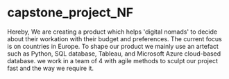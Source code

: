# capstone_project_NF
Hereby, We are creating a product which helps 'digital nomads' to decide about their workation with their budget and preferences. The current focus is on countries in Europe. To shape our product we mainly use an artefact such as Python, SQL database, Tableau, and Microsoft Azure cloud-based database. we work in a team of 4 with agile methods to sculpt our project fast and the way we require it.

  
